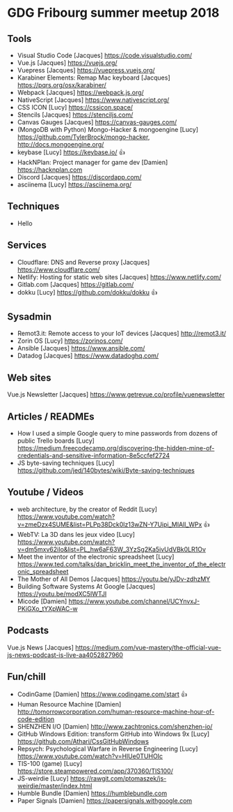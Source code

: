 # GDG Fribourg summer meetup 2018

## Tools

* Visual Studio Code [Jacques] <https://code.visualstudio.com/>
* Vue.js [Jacques] <https://vuejs.org/>
* Vuepress [Jacques] <https://vuepress.vuejs.org/>
* Karabiner Elements: Remap Mac keyboard [Jacques] <https://pqrs.org/osx/karabiner/>
* Webpack [Jacques] <https://webpack.js.org/>
* NativeScript [Jacques] <https://www.nativescript.org/>
* CSS ICON [Lucy] <https://cssicon.space/>
* Stencils [Jacques] <https://stenciljs.com/>
* Canvas Gauges [Jacques] <https://canvas-gauges.com/>
* (MongoDB with Python) Mongo-Hacker & mongoengine [Lucy] <https://github.com/TylerBrock/mongo-hacker>, <http://docs.mongoengine.org/>
* keybase [Lucy] <https://keybase.io/> :+1:
* HackNPlan: Project manager for game dev [Damien] <https://hacknplan.com>
* Discord [Jacques] <https://discordapp.com/>
* asciinema [Lucy] <https://asciinema.org/>

## Techniques

* Hello

## Services

* Cloudflare: DNS and Reverse proxy [Jacques] <https://www.cloudflare.com/>
* Netlify: Hosting for static web sites [Jacques] <https://www.netlify.com/>
* Gitlab.com [Jacques] <https://gitlab.com/>
* dokku [Lucy] <https://github.com/dokku/dokku> :+1:

## Sysadmin

* Remot3.it: Remote access to your IoT devices [Jacques] <http://remot3.it/>
* Zorin OS [Lucy] <https://zorinos.com/>
* Ansible [Jacques] <https://www.ansible.com/>
* Datadog [Jacques] <https://www.datadoghq.com/>

## Web sites

Vue.js Newsletter [Jacques] <https://www.getrevue.co/profile/vuenewsletter>

## Articles / READMEs

* How I used a simple Google query to mine passwords from dozens of public Trello boards [Lucy] <https://medium.freecodecamp.org/discovering-the-hidden-mine-of-credentials-and-sensitive-information-8e5ccfef2724>
* JS byte-saving techniques [Lucy] <https://github.com/jed/140bytes/wiki/Byte-saving-techniques>

## Youtube / Videos

* web architecture, by the creator of Reddit [Lucy] <https://www.youtube.com/watch?v=zmeDzx4SUME&list=PLPp38Dck0lz13wZN-Y7Uipi_MIAll_WPx> :+1:
* WebTV: La 3D dans les jeux video [Lucy] <https://www.youtube.com/watch?v=dm5mxv62iIo&list=PL_hw6aF63W_3YzSg2Ka5ivUdVBk0LR1Ov>
* Meet the inventor of the electronic spreadsheet [Lucy] <https://www.ted.com/talks/dan_bricklin_meet_the_inventor_of_the_electronic_spreadsheet>
* The Mother of All Demos [Jacques] <https://youtu.be/yJDv-zdhzMY>
* Building Software Systems At Google [Jacques] <https://youtu.be/modXC5IWTJI>
* Micode [Damien] <https://www.youtube.com/channel/UCYnvxJ-PKiGXo_tYXpWAC-w>

## Podcasts

Vue.js News [Jacques] <https://medium.com/vue-mastery/the-official-vue-js-news-podcast-is-live-aa4052827960>

## Fun/chill

* CodinGame [Damien] <https://www.codingame.com/start> :+1:
* Human Resource Machine [Damien] <http://tomorrowcorporation.com/human-resource-machine-hour-of-code-edition>
* SHENZHEN I/O [Damien] <http://www.zachtronics.com/shenzhen-io/>
* GitHub Windows Edition: transform GitHub into Windows 9x [Lucy] <https://github.com/Athari/CssGitHubWindows>
* Repsych: Psychological Warfare in Reverse Engineering [Lucy] <https://www.youtube.com/watch?v=HlUe0TUHOIc>
* TIS-100 (game) [Lucy] <https://store.steampowered.com/app/370360/TIS100/>
* JS-weirdie [Lucy] <https://rawgit.com/ptomaszek/js-weirdie/master/index.html>
* Humble Bundle [Damien] <https://humblebundle.com>
* Paper Signals [Damien] <https://papersignals.withgoogle.com>